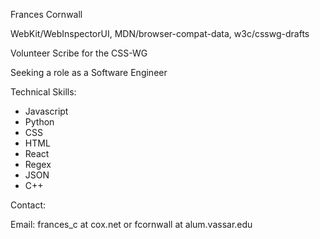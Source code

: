 Frances Cornwall

WebKit/WebInspectorUI, MDN/browser-compat-data, w3c/csswg-drafts

Volunteer Scribe for the CSS-WG

Seeking a role as a Software Engineer

Technical Skills:

- Javascript
- Python
- CSS
- HTML
- React
- Regex
- JSON
- C++

Contact:

Email: frances_c at cox.net or fcornwall at alum.vassar.edu
